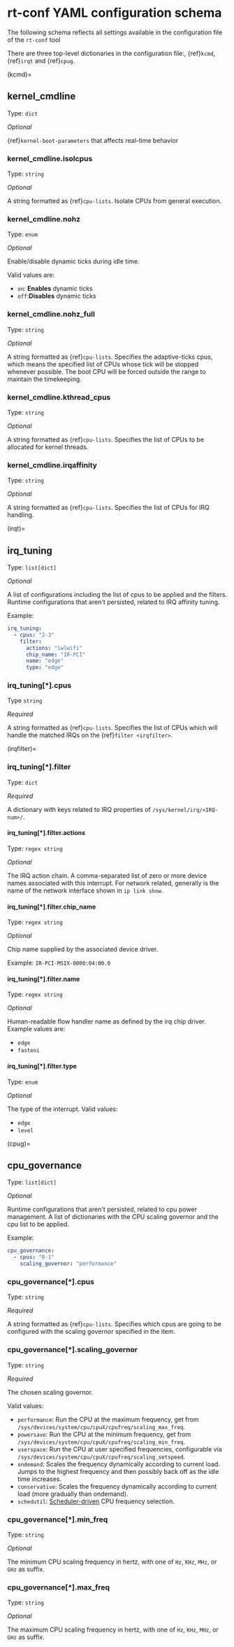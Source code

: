 # rt-conf YAML configuration schema

The following schema reflects all settings available in the configuration file of the `rt-conf` tool

There are three top-level dictionaries in the configuration file:, {ref}`kcmd`, {ref}`irqt` and {ref}`cpug`.

(kcmd)=
## kernel_cmdline

Type: `dict`

_Optional_

{ref}`kernel-boot-parameters` that affects real-time behavior


### kernel_cmdline.isolcpus

Type: `string`

_Optional_

A string formatted as {ref}`cpu-lists`. 
Isolate CPUs from general execution.

### kernel_cmdline.nohz

Type: `enum`

_Optional_

Enable/disable dynamic ticks during idle time.

Valid values are:
  * `on`: **Enables** dynamic ticks
  * `off`:**Disables** dynamic ticks

### kernel_cmdline.nohz_full

Type: `string`

_Optional_

A string formatted as {ref}`cpu-lists`. 
Specifies the adaptive-ticks cpus, which means the specified list of CPUs whose tick will be stopped whenever possible.
The boot CPU will be forced outside the range to maintain the timekeeping.

### kernel_cmdline.kthread_cpus

Type: `string`

_Optional_

A string formatted as {ref}`cpu-lists`. 
Specifies the list of CPUs to be allocated for kernel threads.

### kernel_cmdline.irqaffinity

Type: `string`

_Optional_

A string formatted as {ref}`cpu-lists`. 
Specifies the list of CPUs for IRQ handling.

(irqt)=
## irq_tuning 

Type: `list[dict]`

_Optional_

A list of configurations including the list of cpus to be applied and the filters.
Runtime configurations that aren't persisted, related to IRQ affinity tuning.

Example:

```yaml
irq_tuning:
  - cpus: "2-3"
    filter:
      actions: "iwlwifi"
      chip_name: "IR-PCI"
      name: "edge"
      type: "edge"
```

### irq_tuning[*].cpus

Type `string`

_Required_

A string formatted as {ref}`cpu-lists`. 
Specifies the list of CPUs which will handle the matched IRQs on the {ref}`filter <irqfilter>`.

(irqfilter)=
### irq_tuning[*].filter

Type: `dict`

_Required_

A dictionary with keys related to IRQ properties of `/sys/kernel/irq/<IRQ-num>/`.

#### irq_tuning[*].filter.actions

Type: `regex string`

_Optional_

The IRQ action chain. A comma-separated list of zero or more device names associated with this interrupt.
For network related, generally is the name of the network interface shown in `ip link show`. 

#### irq_tuning[*].filter.chip_name

Type: `regex string`

_Optional_

Chip name supplied by the associated device driver.

Example: `IR-PCI-MSIX-0000:04:00.0`

#### irq_tuning[*].filter.name

Type: `regex string`

_Optional_

Human-readable flow handler name as defined by the irq chip driver.
Example values are:
  * `edge`
  * `fasteoi`

#### irq_tuning[*].filter.type

Type: `enum`

_Optional_

The type of the interrupt.
Valid values:
  * `edge`
  * `level` 

(cpug)=
## cpu_governance

Type: `list[dict]`

_Optional_

Runtime configurations that aren't persisted, related to cpu power management.
A list of dictionaries with the CPU scaling governor and the cpu list to be applied.

Example:

```yaml
cpu_governance: 
  - cpus: "0-1"
    scaling_governor: "performance"
```

### cpu_governance[*].cpus

Type: `string`

_Required_

A string formatted as {ref}`cpu-lists`. 
Specifies which cpus are going to be configured with the scaling governor specified in the item.


### cpu_governance[*].scaling_governor

Type: `string`

_Required_

The chosen scaling governor.

Valid values:
  * `performance`: Run the CPU at the maximum frequency, get from `/sys/devices/system/cpu/cpuX/cpufreq/scaling_max_freq`.
  * `powersave`: Run the CPU at the minimum frequency, get from `/sys/devices/system/cpu/cpuX/cpufreq/scaling_min_freq`. 
  * `userspace`: Run the CPU at user specified frequencies, configurable via `/sys/devices/system/cpu/cpuX/cpufreq/scaling_setspeed`. 
  * `ondemand`: Scales the frequency dynamically according to current load. Jumps to the highest frequency and then possibly back off as the idle time increases.
  * `conservative`: Scales the frequency dynamically according to current load (more gradually than ondemand).
  * `schedutil`: [Scheduler-driven](https://lwn.net/Articles/682391/) CPU frequency selection.



### cpu_governance[*].min_freq

Type: `string`

_Optional_

The minimum CPU scaling frequency in hertz, with one of `Hz`, `KHz`, `MHz`, or `GHz` as suffix.


### cpu_governance[*].max_freq

Type: `string`

_Optional_

The maximum CPU scaling frequency in hertz, with one of `Hz`, `KHz`, `MHz`, or `GHz` as suffix.
